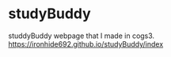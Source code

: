 # studyBuddy

studdyBuddy webpage that I made in cogs3. https://ironhide692.github.io/studyBuddy/index
